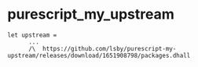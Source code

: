 # purescript_my_upstream

```
let upstream =
      ...
      /\  https://github.com/lsby/purescript-my-upstream/releases/download/1651908798/packages.dhall
